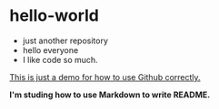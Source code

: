 # hello-world
- just another repository  
- hello everyone  
- I like code so much.

<u>This is just a demo for how to use Github correctly.</u>

__I'm studing how to use Markdown to write README.__

